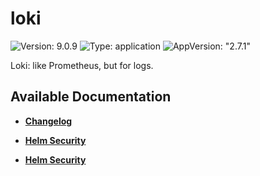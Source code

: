 # loki

![Version: 9.0.9](https://img.shields.io/badge/Version-9.0.9-informational?style=flat-square) ![Type: application](https://img.shields.io/badge/Type-application-informational?style=flat-square) ![AppVersion: "2.7.1"](https://img.shields.io/badge/AppVersion-"2.7.1"-informational?style=flat-square)

Loki: like Prometheus, but for logs.

## Available Documentation

- [**Changelog**](CHANGELOG)

- [**Helm Security**](container-security)

- [**Helm Security**](helm-security)

